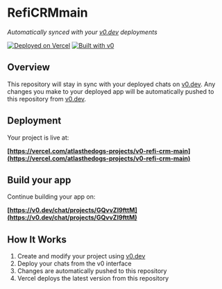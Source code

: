 # RefiCRMmain

*Automatically synced with your [v0.dev](https://v0.dev) deployments*

[![Deployed on Vercel](https://img.shields.io/badge/Deployed%20on-Vercel-black?style=for-the-badge&logo=vercel)](https://vercel.com/atlasthedogs-projects/v0-refi-crm-main)
[![Built with v0](https://img.shields.io/badge/Built%20with-v0.dev-black?style=for-the-badge)](https://v0.dev/chat/projects/GQvvZl9fttM)

## Overview

This repository will stay in sync with your deployed chats on [v0.dev](https://v0.dev).
Any changes you make to your deployed app will be automatically pushed to this repository from [v0.dev](https://v0.dev).

## Deployment

Your project is live at:

**[https://vercel.com/atlasthedogs-projects/v0-refi-crm-main](https://vercel.com/atlasthedogs-projects/v0-refi-crm-main)**

## Build your app

Continue building your app on:

**[https://v0.dev/chat/projects/GQvvZl9fttM](https://v0.dev/chat/projects/GQvvZl9fttM)**

## How It Works

1. Create and modify your project using [v0.dev](https://v0.dev)
2. Deploy your chats from the v0 interface
3. Changes are automatically pushed to this repository
4. Vercel deploys the latest version from this repository